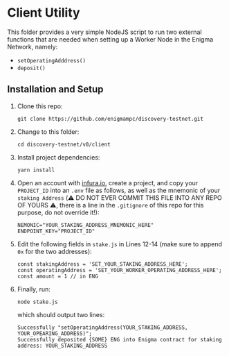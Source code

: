 # Client Utility

This folder provides a very simple NodeJS script to run two external functions that are needed when setting up a Worker Node in the Enigma Network, namely:

- `setOperatingAdddress()`
- `deposit()`

## Installation and Setup

1. Clone this repo:

    ```
    git clone https://github.com/enigmampc/discovery-testnet.git
    ```

2. Change to this folder:

    ```
    cd discovery-testnet/v0/client
    ```

3. Install project dependencies:

	```
	yarn install
	```

4. Open an account with [infura.io](https://infura.io), create a project, and copy your `PROJECT_ID` into an `.env` file as follows, as well as the mnemonic of your `staking Address` (⚠️ DO NOT EVER COMMIT THIS FILE INTO ANY REPO OF YOURS ⚠️, there is a line in the `.gitignore` of this repo for this purpose, do not override it!):

	```
	NEMONIC="YOUR_STAKING_ADDRESS_MNEMONIC_HERE"
	ENDPOINT_KEY="PROJECT_ID"
	```

4. Edit the following fields in `stake.js` in Lines 12-14 (make sure to append `0x` for the two addresses):

	```
	const stakingAddress = 'SET_YOUR_STAKING_ADDRESS_HERE';
	const operatingAddress = 'SET_YOUR_WORKER_OPERATING_ADDRESS_HERE';
	const amount = 1 // in ENG
	```

5. Finally, run:

	```
	node stake.js
	```

	which should output two lines:

	```
	Successfully "setOperatingAddress(YOUR_STAKING_ADDRESS, YOUR_OPEARING_ADDRESS)";
	Successfully deposited {SOME} ENG into Enigma contract for staking address: YOUR_STAKING_ADDRESS
	```